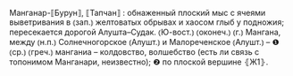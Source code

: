 ---
---

Манганар-⟦Бурун⟧, ⟦Тапчан⟧
: обнаженный плоский мыс с ячеями выветривания в ⦅зап.⦆ желтоватых обрывах и хаосом глыб у подножия; пересекается дорогой Алушта–Судак. ⦅Ю-вост.⦆ ⦅оконеч.⦆ ⦅г.⦆ Мангана, между ⦅н.п.⦆ Солнечногорское ⦅Алушт.⦆ и Малореченское ⦅Алушт.⦆ – ❶ ⦅ср.⦆ ⦅греч.⦆ манганиа – колдовство, волшебство (есть ли связь с топонимом Манганари, неизвестно); ❷ по плоской вершине ⦃Ж1⦄.
